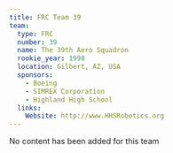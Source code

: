 ```yaml
---
title: FRC Team 39
team:
  type: FRC
  number: 39
  name: The 39th Aero Squadron
  rookie_year: 1998
  location: Gilbert, AZ, USA
  sponsors:
    - Boeing
    - SIMREX Corporation
    - Highland High School
  links:
    Website: http://www.HHSRobotics.org
---
```

No content has been added for this team